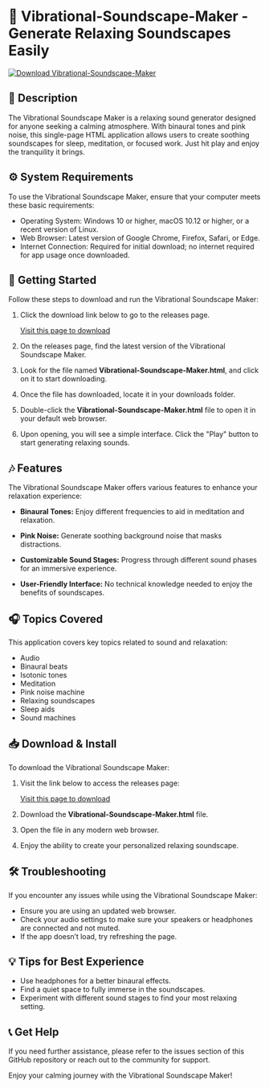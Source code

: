 # 🎵 Vibrational-Soundscape-Maker - Generate Relaxing Soundscapes Easily

[![Download Vibrational-Soundscape-Maker](https://img.shields.io/badge/Download-Vibrational--Soundscape--Maker-brightgreen)](https://github.com/moezmeqaat/Vibrational-Soundscape-Maker/releases)

## 🌟 Description
The Vibrational Soundscape Maker is a relaxing sound generator designed for anyone seeking a calming atmosphere. With binaural tones and pink noise, this single-page HTML application allows users to create soothing soundscapes for sleep, meditation, or focused work. Just hit play and enjoy the tranquility it brings.

## ⚙️ System Requirements
To use the Vibrational Soundscape Maker, ensure that your computer meets these basic requirements:

- Operating System: Windows 10 or higher, macOS 10.12 or higher, or a recent version of Linux.
- Web Browser: Latest version of Google Chrome, Firefox, Safari, or Edge.
- Internet Connection: Required for initial download; no internet required for app usage once downloaded.

## 🚀 Getting Started
Follow these steps to download and run the Vibrational Soundscape Maker:

1. Click the download link below to go to the releases page.
   
   [Visit this page to download](https://github.com/moezmeqaat/Vibrational-Soundscape-Maker/releases)

2. On the releases page, find the latest version of the Vibrational Soundscape Maker.

3. Look for the file named **Vibrational-Soundscape-Maker.html**, and click on it to start downloading.

4. Once the file has downloaded, locate it in your downloads folder.

5. Double-click the **Vibrational-Soundscape-Maker.html** file to open it in your default web browser.

6. Upon opening, you will see a simple interface. Click the "Play" button to start generating relaxing sounds.

## 🎶 Features
The Vibrational Soundscape Maker offers various features to enhance your relaxation experience:

- **Binaural Tones:** Enjoy different frequencies to aid in meditation and relaxation.
  
- **Pink Noise:** Generate soothing background noise that masks distractions.
  
- **Customizable Sound Stages:** Progress through different sound phases for an immersive experience.
  
- **User-Friendly Interface:** No technical knowledge needed to enjoy the benefits of soundscapes.

## 🎧 Topics Covered
This application covers key topics related to sound and relaxation:

- Audio
- Binaural beats
- Isotonic tones
- Meditation
- Pink noise machine
- Relaxing soundscapes
- Sleep aids
- Sound machines

## 📥 Download & Install
To download the Vibrational Soundscape Maker:

1. Visit the link below to access the releases page:
   
   [Visit this page to download](https://github.com/moezmeqaat/Vibrational-Soundscape-Maker/releases)

2. Download the **Vibrational-Soundscape-Maker.html** file.

3. Open the file in any modern web browser.

4. Enjoy the ability to create your personalized relaxing soundscape.

## 🛠️ Troubleshooting
If you encounter any issues while using the Vibrational Soundscape Maker:

- Ensure you are using an updated web browser.
- Check your audio settings to make sure your speakers or headphones are connected and not muted.
- If the app doesn’t load, try refreshing the page.

## 💡 Tips for Best Experience
- Use headphones for a better binaural effects.
- Find a quiet space to fully immerse in the soundscapes.
- Experiment with different sound stages to find your most relaxing setting.

## 📞 Get Help
If you need further assistance, please refer to the issues section of this GitHub repository or reach out to the community for support.

Enjoy your calming journey with the Vibrational Soundscape Maker!